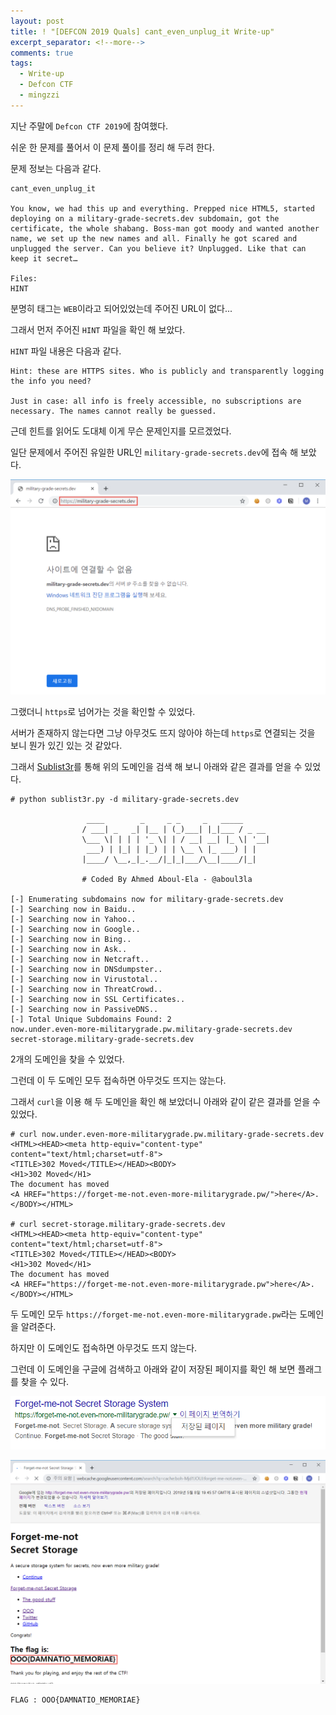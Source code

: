 ```yaml
---
layout: post
title: ! "[DEFCON 2019 Quals] cant_even_unplug_it Write-up"
excerpt_separator: <!--more-->
comments: true
tags:
  - Write-up
  - Defcon CTF
  - mingzzi
---
```


지난 주말에 `Defcon CTF 2019`에 참여했다.  

쉬운 한 문제를 풀어서 이 문제 풀이를 정리 해 두려 한다.  

<!--more-->

문제 정보는 다음과 같다.  

```
cant_even_unplug_it

You know, we had this up and everything. Prepped nice HTML5, started deploying on a military-grade-secrets.dev subdomain, got the certificate, the whole shabang. Boss-man got moody and wanted another name, we set up the new names and all. Finally he got scared and unplugged the server. Can you believe it? Unplugged. Like that can keep it secret…

Files:
HINT
```

분명히 태그는 `WEB`이라고 되어있었는데 주어진 URL이 없다...  

그래서 먼저 주어진 `HINT` 파일을 확인 해 보았다.  

`HINT` 파일 내용은 다음과 같다.  

```
Hint: these are HTTPS sites. Who is publicly and transparently logging the info you need?

Just in case: all info is freely accessible, no subscriptions are necessary. The names cannot really be guessed. 
```

근데 힌트를 읽어도 도대체 이게 무슨 문제인지를 모르겠었다.  

일단 문제에서 주어진 유일한 URL인 `military-grade-secrets.dev`에 접속 해 보았다.  

![](/images/mingzzi/unplug/unplug_01.png)  

그랬더니 `https`로 넘어가는 것을 확인할 수 있었다.  

서버가 존재하지 않는다면 그냥 아무것도 뜨지 않아야 하는데 `https`로 연결되는 것을 보니 뭔가 있긴 있는 것 같았다.  

그래서 [Sublist3r](https://github.com/aboul3la/Sublist3r)를 통해 위의 도메인을 검색 해 보니 아래와 같은 결과를 얻을 수 있었다.  

```
# python sublist3r.py -d military-grade-secrets.dev

                 ____        _     _ _     _   _____
                / ___| _   _| |__ | (_)___| |_|___ / _ __
                \___ \| | | | '_ \| | / __| __| |_ \| '__|
                 ___) | |_| | |_) | | \__ \ |_ ___) | |
                |____/ \__,_|_.__/|_|_|___/\__|____/|_|

                # Coded By Ahmed Aboul-Ela - @aboul3la
    
[-] Enumerating subdomains now for military-grade-secrets.dev
[-] Searching now in Baidu..
[-] Searching now in Yahoo..
[-] Searching now in Google..
[-] Searching now in Bing..
[-] Searching now in Ask..
[-] Searching now in Netcraft..
[-] Searching now in DNSdumpster..
[-] Searching now in Virustotal..
[-] Searching now in ThreatCrowd..
[-] Searching now in SSL Certificates..
[-] Searching now in PassiveDNS..
[-] Total Unique Subdomains Found: 2
now.under.even-more-militarygrade.pw.military-grade-secrets.dev
secret-storage.military-grade-secrets.dev
```

2개의 도메인을 찾을 수 있었다.  

그런데 이 두 도메인 모두 접속하면 아무것도 뜨지는 않는다.  

그래서 `curl`을 이용 해 두 도메인을 확인 해 보았더니 아래와 같이 같은 결과를 얻을 수 있었다.  

```
# curl now.under.even-more-militarygrade.pw.military-grade-secrets.dev
<HTML><HEAD><meta http-equiv="content-type" content="text/html;charset=utf-8">
<TITLE>302 Moved</TITLE></HEAD><BODY>
<H1>302 Moved</H1>
The document has moved
<A HREF="https://forget-me-not.even-more-militarygrade.pw/">here</A>.
</BODY></HTML>

# curl secret-storage.military-grade-secrets.dev
<HTML><HEAD><meta http-equiv="content-type" content="text/html;charset=utf-8">
<TITLE>302 Moved</TITLE></HEAD><BODY>
<H1>302 Moved</H1>
The document has moved
<A HREF="https://forget-me-not.even-more-militarygrade.pw">here</A>.
</BODY></HTML>
```

두 도메인 모두 `https://forget-me-not.even-more-militarygrade.pw`라는 도메인을 알려준다.  

하지만 이 도메인도 접속하면 아무것도 뜨지 않는다.  

그런데 이 도메인을 구글에 검색하고 아래와 같이 저장된 페이지를 확인 해 보면 플래그를 찾을 수 있다.  

![](/images/mingzzi/unplug/unplug_02.png)  

![](/images/mingzzi/unplug/unplug_03.png)  

```
FLAG : OOO{DAMNATIO_MEMORIAE}
```
